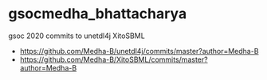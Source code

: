 # gsocmedha_bhattacharya
gsoc 2020 commits to unetdl4j XitoSBML

* https://github.com/Medha-B/unetdl4j/commits/master?author=Medha-B
* https://github.com/Medha-B/XitoSBML/commits/master?author=Medha-B
